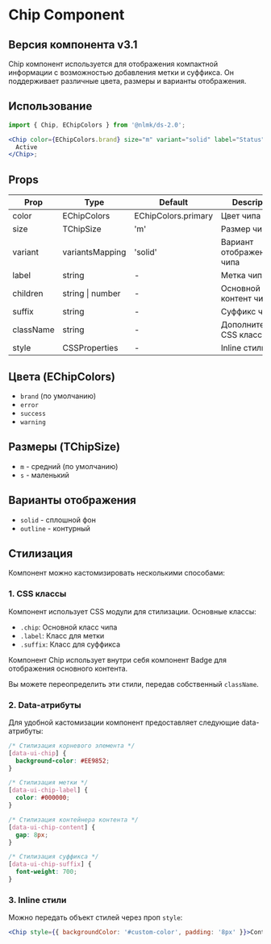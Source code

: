 # Chip Component

## Версия компонента v3.1

Chip компонент используется для отображения компактной информации с возможностью добавления метки и суффикса. Он поддерживает различные цвета, размеры и варианты отображения.

## Использование

```jsx
import { Chip, EChipColors } from '@nlmk/ds-2.0';

<Chip color={EChipColors.brand} size="m" variant="solid" label="Status" suffix="items">
  Active
</Chip>;
```

## Props

| Prop      | Type             | Default             | Description              |
|-----------|------------------|---------------------|--------------------------|
| color     | EChipColors      | EChipColors.primary | Цвет чипа                |
| size      | TChipSize         | 'm'                 | Размер чипа              |
| variant   | variantsMapping  | 'solid'             | Вариант отображения чипа |
| label     | string           | -                   | Метка чипа               |
| children  | string \| number | -                   | Основной контент чипа    |
| suffix    | string           | -                   | Суффикс чипа             |
| className | string           | -                   | Дополнительный CSS класс |
| style     | CSSProperties    | -                   | Inline стили             |

## Цвета (EChipColors)

- `brand` (по умолчанию)
- `error`
- `success`
- `warning`

## Размеры (TChipSize)

- `m` - средний (по умолчанию)
- `s` - маленький

## Варианты отображения

- `solid` - сплошной фон
- `outline` - контурный

## Стилизация

Компонент можно кастомизировать несколькими способами:

### 1. CSS классы

Компонент использует CSS модули для стилизации. Основные классы:

- `.chip`: Основной класс чипа
- `.label`: Класс для метки
- `.suffix`: Класс для суффикса

Компонент Chip использует внутри себя компонент Badge для отображения основного контента.

Вы можете переопределить эти стили, передав собственный `className`.

### 2. Data-атрибуты

Для удобной кастомизации компонент предоставляет следующие data-атрибуты:

```css
/* Стилизация корневого элемента */
[data-ui-chip] {
  background-color: #EE9852;
}

/* Стилизация метки */
[data-ui-chip-label] {
  color: #000000;
}

/* Стилизация контейнера контента */
[data-ui-chip-content] {
  gap: 8px;
}

/* Стилизация суффикса */
[data-ui-chip-suffix] {
  font-weight: 700;
}
```

### 3. Inline стили

Можно передать объект стилей через проп `style`:

```jsx
<Chip style={{ backgroundColor: '#custom-color', padding: '8px' }}>Content</Chip>
```
